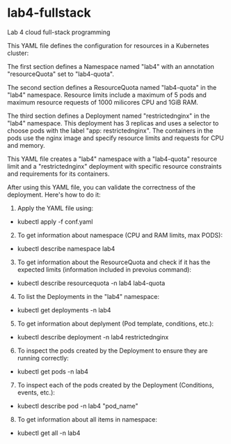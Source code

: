 # lab4-fullstack
Lab 4 cloud full-stack programming

This YAML file defines the configuration for resources in a Kubernetes cluster:

The first section defines a Namespace named "lab4" with an annotation "resourceQuota" set to "lab4-quota".

The second section defines a ResourceQuota named "lab4-quota" in the "lab4" namespace. Resource limits include a maximum of 5 pods and maximum resource requests of 1000 milicores CPU and 1GiB RAM.

The third section defines a Deployment named "restrictednginx" in the "lab4" namespace. This deployment has 3 replicas and uses a selector to choose pods with the label "app: restrictednginx". The containers in the pods use the nginx image and specify resource limits and requests for CPU and memory.

This YAML file creates a "lab4" namespace with a "lab4-quota" resource limit and a "restrictednginx" deployment with specific resource constraints and requirements for its containers.

After using this YAML file, you can validate the correctness of the deployment. Here's how to do it:

1. Apply the YAML file using:
- kubectl apply -f conf.yaml

2. To get information about namespace (CPU and RAM limits, max PODS):
- kubectl describe namespace lab4
   
3. To get information about the ResourceQuota and check if it has the expected limits (information included in prevoius command):
- kubectl describe resourcequota -n lab4 lab4-quota
  
4. To list the Deployments in the "lab4" namespace:
- kubectl get deployments -n lab4

5. To get information about deplyment (Pod template, conditions, etc.):
- kubectl describe deployment -n lab4 restrictednginx

6. To inspect the pods created by the Deployment to ensure they are running correctly:
- kubectl get pods -n lab4

7. To inspect each of the pods created by the Deployment (Conditions, events, etc.):
- kubectl describe pod -n lab4 "pod_name"

8. To get information about all items in namespace:
- kubectl get all -n lab4

